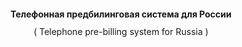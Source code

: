 <!DOCTYPE HTML PUBLIC "-//W3C//DTD HTML 4.0 Transitional//EN">
<html>
<body lang="ru-RU" dir="ltr">
<p align="center" style="margin-bottom: 0cm; line-height: 100%"><b>Телефонная
предбилинговая система для России </b>
</p>
<p align="center" style="margin-bottom: 0cm; line-height: 100%">(
Telephone pre-billing system for Russia )</p>
<p align="center" style="margin-bottom: 0cm; line-height: 100%"><br/>

</p>
</body>
</html>
